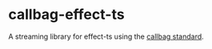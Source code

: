 # callbag-effect-ts

A streaming library for effect-ts using the [callbag standard](https://github.com/callbag/callbag).
